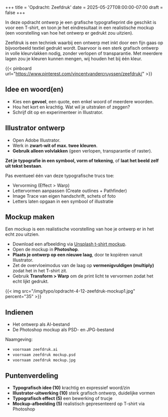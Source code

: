 +++
title = 'Opdracht: Zeefdruk'
date = 2025-05-27T08:00:00-07:00
draft = false
+++

In deze opdracht ontwerp je een grafische typografieprint die geschikt is voor een T-shirt, en toon je het eindresultaat in een realistische mockup (een voorstelling van hoe het ontwerp er gedrukt zou uitzien).

Zeefdruk is een techniek waarbij een ontwerp met inkt door een fijn gaas op bijvoorbeeld textiel gedrukt wordt. Daarvoor is een sterk grafisch ontwerp in volle kleurvlakken nodig, zonder verlopen of transparantie. Met meerdere lagen zou je kleuren kunnen mengen, wij houden het bij één kleur.

{{< pinboard url="https://www.pinterest.com/vincentvandercruyssen/zeefdruk/" >}}

## Idee en woord(en)

- Kies een **gevoel**, een quote, een enkel woord of meerdere woorden.
- Hou het kort en krachtig. Wat wil je uitstralen of zeggen?
- Schrijf dit op en experimenteer in Illustrator.

## Illustrator ontwerp

- Open Adobe Illustrator.
- Werk in **zwart-wit of max. twee kleuren**.
- **Gebruik alleen volvlakken** (geen verlopen, transparantie of raster).

**Zet je typografie in een symbool, vorm of tekening**, of **laat het beeld zelf uit tekst bestaan**.

Pas eventueel één van deze typografische trucs toe:
- Vervorming (Effect > Warp)
- Lettervormen aanpassen (Create outlines + Pathfinder)
- Image Trace van eigen handschrift, schets of foto
- Letters laten opgaan in een symbool of illustratie

## Mockup maken

Een mockup is een realistische voorstelling van hoe je ontwerp er in het echt zou uitzien.

- Download een afbeelding via [Unsplash t-shirt mockup](https://unsplash.com/s/photos/t-shirt-mockup).
- Open de mockup in **Photoshop**.
- **Plaats je ontwerp op een nieuwe laag**, door te kopiëren vanuit Illustrator.
- Zet de overvloeimodus van de laag op **vermenigvuldigen (multiply)** zodat het in het T-shirt zit.
- Gebruik **Transform > Warp** om de print licht te vervormen zodat het echt lijkt gedrukt.

{{< img src="/img/typo/opdracht-4-12-zeefdruk-mockup1.jpg" percent="35" >}}

## Indienen

- Het ontwerp als AI-bestand
- De Photoshop mockup als PSD- en JPG-bestand

Naamgeving:  
- `voornaam zeefdruk.ai`  
- `voornaam zeefdruk mockup.psd`
- `voornaam zeefdruk mockup.jpg`

## Puntenverdeling

- **Typografisch idee (10)** krachtig en expressief woord/zin
- **Illustrator-uitwerking (10)** sterk grafisch ontwerp, duidelijke vormen
- **Typografisch effect (5)** een bewerking of trucje
- **Mockup-afbeelding (5)** realistisch gepresenteerd op T-shirt via Photoshop